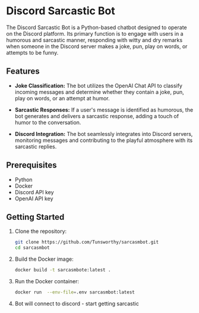 # Discord Sarcastic Bot

The Discord Sarcastic Bot is a Python-based chatbot designed to operate on the Discord platform. Its primary function is to engage with users in a humorous and sarcastic manner, responding with witty and dry remarks when someone in the Discord server makes a joke, pun, play on words, or attempts to be funny.

## Features

- **Joke Classification:** The bot utilizes the OpenAI Chat API to classify incoming messages and determine whether they contain a joke, pun, play on words, or an attempt at humor.

- **Sarcastic Responses:** If a user's message is identified as humorous, the bot generates and delivers a sarcastic response, adding a touch of humor to the conversation.

- **Discord Integration:** The bot seamlessly integrates into Discord servers, monitoring messages and contributing to the playful atmosphere with its sarcastic replies.


## Prerequisites

- Python
- Docker
- Discord API key
- OpenAI API key

## Getting Started

1. Clone the repository:
   ```bash
   git clone https://github.com/Tunsworthy/sarcasmbot.git
   cd sarcasmbot
   ```

2. Build the Docker image:
   ```bash
   docker build -t sarcasmbote:latest .
   ```

3. Run the Docker container:
   ```bash
   docker run  --env-file=.env sarcasmbot:latest
   ```

4. Bot will connect to discord - start getting sarcastic
